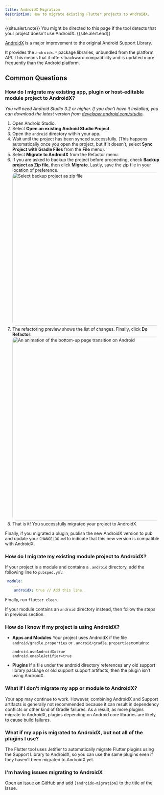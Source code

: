 ```yaml
---
title: AndroidX Migration 
description: How to migrate existing Flutter projects to AndroidX.
---
```


{{site.alert.note}}
  You might be directed to this page if the tool detects that your project
  doesn't use AndroidX.
{{site.alert.end}}

[AndroidX](https://developer.android.com/jetpack/androidx) is a major improvement 
to the original Android Support Library.

It provides the `androidx.*` package libraries, unbundled from the platform API. 
This means that it offers backward compatibility and is updated more frequently 
than the Android platform.

## Common Questions

### How do I migrate my existing app, plugin or host-editable module project to AndroidX?

_You will need Android Studio 3.2 or higher. If you don’t have it installed, 
you can download the latest version from 
[developer.android.com/studio](https://developer.android.com/studio)_.

1. Open Android Studio.
2. Select **Open an existing Android Studio Project**.
3. Open the `android` directory within your app.
4. Wait until the project has been synced successfully. 
  (This happens automatically once you open the project, but if it doesn’t,
   select **Sync Project with Gradle Files** from the **File** menu).
5. Select **Migrate to AndroidX** from the Refactor menu. 
6. If you are asked to backup the project before proceeding, 
   check **Backup project as Zip file**, then click **Migrate**. Lastly, save 
   the zip file in your location of preference.
  <img
      width="500"
      style="border-radius: 12px;"
      src="/images/androidx/migrate_prompt.png" 
      class="figure-img img-fluid"
      alt="Select backup project as zip file" />
7. The refactoring preview shows the list of changes. Finally, click **Do Refactor**:
  <img
      width="600"
      style="border-radius: 12px;"
      src="/images/androidx/do_androidx_refactor.png"
      class="figure-img img-fluid"
      alt="An animation of the bottom-up page transition on Android" />
8. That is it! You successfully migrated your project to AndroidX. 

Finally, if you migrated a plugin, publish the new AndroidX version to pub and update 
your `CHANGELOG.md` to indicate that this new version is compatible with AndroidX.

### How do I migrate my existing module project to AndroidX?

If your project is a module and contains a `.android` directory, add the following
line to `pubspec.yml`:

```yaml
 module:
   ...
    androidX: true // Add this line.
```

Finally, run `flutter clean`.

If your module contains an `android` directory instead, then follow the 
steps in previous section.


### How do I know if my project is using AndroidX?

* **Apps and Modules**
  Your project uses AndroidX if the file `android/gradle.properties` or 
  `.android/gradle.properties`contains:

  ```
  android.useAndroidX=true
  android.enableJetifier=true
  ```

* **Plugins**
  If a file under the android directory references any old support library package
  or old support support artifacts, then the plugin isn’t using AndroidX.

### What if I don’t migrate my app or module to AndroidX?

Your app may continue to work. However, combining AndroidX and Support artifacts 
is generally not recommended because it can result in dependency conflicts or 
other kind of Gradle failures. As a result, as more plugins migrate to AndroidX,
plugins depending on Android core libraries are likely to cause build failures.

### What if my app is migrated to AndroidX, but not all of the plugins I use?

The Flutter tool uses Jetifier to automatically migrate Flutter plugins using 
the Support Library to AndroidX, so you can use the same plugins even if they 
haven’t been migrated to AndroidX yet.

### I'm having issues migrating to AndroidX

[Open an issue on GitHub](https://github.com/flutter/flutter/issues/new/choose)
and add `[androidx-migration]` to the title of the issue.
